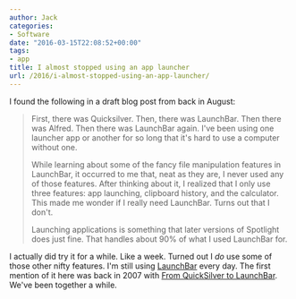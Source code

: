 ```yaml
---
author: Jack
categories:
- Software
date: "2016-03-15T22:08:52+00:00"
tags:
- app
title: I almost stopped using an app launcher
url: /2016/i-almost-stopped-using-an-app-launcher/
---
```


I found the following in a draft blog post from back in August:

> First, there was Quicksilver. Then, there was LaunchBar. Then there was Alfred. Then there was LaunchBar again. I've been using one launcher app or another for so long that it's hard to use a computer without one.
> 
> While learning about some of the fancy file manipulation features in LaunchBar, it occurred to me that, neat as they are, I never used any of those features. After thinking about it, I realized that I only use three features: app launching, clipboard history, and the calculator. This made me wonder if I really need LaunchBar. Turns out that I don't.
> 
> Launching applications is something that later versions of Spotlight does just fine. That handles about 90% of what I used LaunchBar for.

I actually did try it for a while. Like a week. Turned out I _do_ use some of those other nifty features. I'm still using [LaunchBar][1] every day. The first mention of it here was back in 2007 with [From QuickSilver to LaunchBar][2]. We've been together a while.

 [1]: https://www.obdev.at/products/launchbar/index.html
 [2]: /2007/from-quicksilver-to-launchbar/